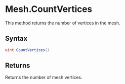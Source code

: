 # Mesh.CountVertices

This method returns the number of vertices in the mesh.

## Syntax

```csharp
uint CountVertices()
```

## Returns

Returns the number of mesh vertices.